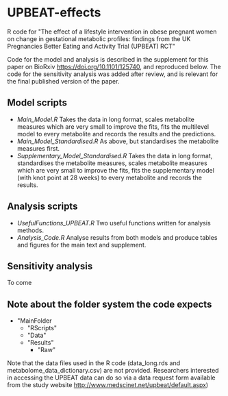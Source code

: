 # UPBEAT-effects
R code for "The effect of a lifestyle intervention in obese pregnant women on change in gestational metabolic profiles: findings from the UK Pregnancies Better Eating and Activity Trial (UPBEAT) RCT"

Code for the model and analysis is described in the supplement for this paper on BioRxiv https://doi.org/10.1101/125740, and reproduced below. The code for the sensitivity analysis was added after review, and is relevant for the final published version of the paper.

## Model scripts
- *Main_Model.R* Takes the data in long format, scales metabolite measures which are very small to improve the fits, fits the multilevel model to every metabolite and records the results and the predictions.
- *Main_Model_Standardised.R* As above, but standardises the metabolite measures first.
- *Supplementary_Model_Standardised.R* Takes the data in long format, standardises the metabolite measures, scales metabolite measures which are very small to improve the fits, fits the supplementary model (with knot point at 28 weeks) to every metabolite and records the results.

## Analysis scripts
- *UsefulFunctions_UPBEAT.R* Two useful functions written for analysis methods.
- *Analysis_Code.R* Analyse results from both models and produce tables and figures for the main text and supplement. 

## Sensitivity analysis
 To come

## Note about the folder system the code expects
- "MainFolder
    - "RScripts"
    - "Data"
    - "Results"
        - "Raw"

Note that the data files used in the R code (data_long.rds and metabolome_data_dictionary.csv) are not provided. Researchers interested in accessing the UPBEAT data can do so via a data request form available from the study website http://www.medscinet.net/upbeat/default.aspx)

